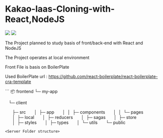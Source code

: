 # Kakao-laas-Cloning-with-React,NodeJS
<img src="https://img.shields.io/badge/React-61DAFB?style=for-the-badge&logo=React&logoColor=white"> <img src="https://img.shields.io/badge/NodeJs-339933?style=for-the-badge&logo=NodeJs&logoColor=white">

The Project planned to study basis of front/back-end with React and NodeJS 



The Project operates at local environment

Front File is basis on BoilerPlate 

Used BoilerPlate url : https://github.com/react-boilerplate/react-boilerplate-cra-template 

<Front Folder structure> 
```
📦 frontend
└─ my-app
  
   └─ client
  
      ├─ src
      │  ├─ app
      │  │  ├─ components
      │  │  └─ pages
      │  ├─ local
      │  ├─ reducers
      │  ├─ sagas
      │  ├─ store
      │  ├─ styles
      │  ├─ types
      │  └─ utils
      └─ public

```
<Server Folder structure>
